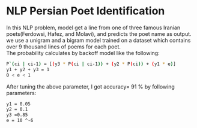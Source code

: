 # NLP Persian Poet Identification
In this NLP problem, model get a line from one of three famous Iranian poets(Ferdowsi, Hafez, and Molavi), and predicts the poet name as output.<br>
we use a unigram and a bigram model trained on a dataset which contains over 9 thousand lines of poems for each poet.<br>
The probability calculates by backoff model like the following:
```bash
P`(ci | ci-1) = [(y3 * P(ci | ci-1)) + (y2 * P(ci)) + (y1 * e)] 
y1 + y2 + y3 = 1 
0 < e < 1 
```
After tuning the above parameter, I got accuracy= 91 % by following parameters: 
```bash
y1 = 0.05
y2 = 0.1
y3 =0.85
e = 10 ^-6 
```

